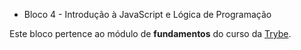 * Bloco 4 - Introdução à JavaScript e Lógica de Programação

Este bloco pertence ao módulo de **fundamentos** do curso da [Trybe](https://www.betrybe.com/).

